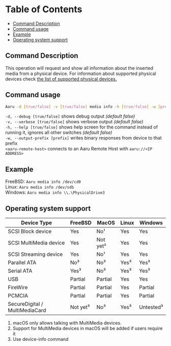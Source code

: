 # Table of Contents

- [Command Description](#command-description)
- [Command usage](#command-usage)
- [Example](#example)
- [Operating system support](#operating-system-support)

## Command Description

This operation will request and show all information about the inserted media from a physical device. For information
about supported physical devices check [the list of supported physical devices.](../faq/supported-devices.md)

## Command usage

```bash
Aaru -d [true/false] -v [true/false] media info -h [true/false] -w [prefix] <device-path/aaru-remote-host>
```

`-d, --debug [true/false]` shows debug output *(default false)*                            
`-v, --verbose [true/false]` shows verbose output *(default false)*                           
`-h, --help [true/false]` shows help screen for the command instead of running it, ignores all other switches *(default
false)*           
`-w, --output-prefix [prefix]` writes binary responses from device to that prefix       
`<aaru-remote-host>` connects to an Aaru Remote Host with ```aaru://<IP ADDRESS>```

## Example

FreeBSD: `Aaru media info /dev/cd0`   
Linux: `Aaru media info /dev/sdb`    
Windows: `Aaru media info \\.\PhysicalDrive3`

## Operating system support

| Device Type                    | FreeBSD  | MacOS    | Linux | Windows   |
|--------------------------------|----------|----------|-------|-----------|
| SCSI Block device              | Yes      | No¹      | Yes   | Yes       |
| SCSI MultiMedia device         | Yes      | Not yet² | Yes   | Yes       |
| SCSI Streaming device          | Yes      | No¹      | Yes   | Yes       |
| Parallel ATA                   | No³      | No³      | Yes³  | Yes³      |
| Serial ATA                     | Yes³     | No³      | Yes³  | Yes³      |
| USB                            | Partial  | Partial  | Yes   | Yes       |
| FireWire                       | Partial  | Partial  | Yes   | Partial   |
| PCMCIA                         | Partial  | Partial  | Yes   | Partial   |
| SecureDigital / MultiMediaCard | Not yet³ | No³      | Yes³  | Untested³ |

1. macOS only allows talking with MultiMedia devices.
2. Support for MultiMedia devices in macOS will be added if users require it
3. Use device-info command